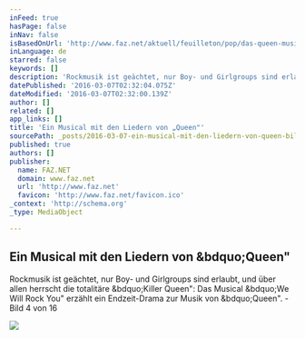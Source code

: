 ```yaml
---
inFeed: true
hasPage: false
inNav: false
isBasedOnUrl: 'http://www.faz.net/aktuell/feuilleton/pop/das-queen-musical-sieger-sehen-anders-aus-1198024/wuchtbrummig-brigitte-oelke-1206568.html'
inLanguage: de
starred: false
keywords: []
description: 'Rockmusik ist geächtet, nur Boy- und Girlgroups sind erlaubt, und über allen herrscht die totalitäre „Killer Queen": Das Musical „We Will Rock You" erzählt ein Endzeit-Drama zur Musik von „Queen". - Bild 4 von 16'
datePublished: '2016-03-07T02:32:04.075Z'
dateModified: '2016-03-07T02:32:00.139Z'
author: []
related: []
app_links: []
title: 'Ein Musical mit den Liedern von „Queen"'
sourcePath: _posts/2016-03-07-ein-musical-mit-den-liedern-von-queen-bild-4-von-16.md
published: true
authors: []
publisher:
  name: FAZ.NET
  domain: www.faz.net
  url: 'http://www.faz.net'
  favicon: 'http://www.faz.net/favicon.ico'
_context: 'http://schema.org'
_type: MediaObject

---
```

<article style=""><h1>Ein Musical mit den Liedern von &amp;bdquo;Queen"</h1><p>Rockmusik ist geächtet, nur Boy- und Girlgroups sind erlaubt, und über allen herrscht die totalitäre &amp;bdquo;Killer Queen": Das Musical &amp;bdquo;We Will Rock You" erzählt ein Endzeit-Drama zur Musik von &amp;bdquo;Queen". - Bild 4 von 16</p><img src="https://s3-us-west-2.amazonaws.com/the-grid-img/p/72d0cc45e6da8f75ee170f9a23e6e2ac582f538b.jpg" /></article>